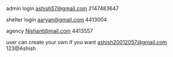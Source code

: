 admin login ashish57@gmail.com 2147483647

shelter login aaryan@gmail.com 4413004

agency Nishant@mail.com 4413557

user can create your own if you want ashish20012057@gmail.com 123@Ashish
